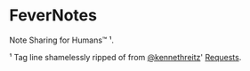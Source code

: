 FeverNotes
==========
Note Sharing for Humans™ ¹.





¹ Tag line shamelessly ripped of from [@kennethreitz](https://github.com/kennethreitz)' [Requests](http://python-requests.org/).
